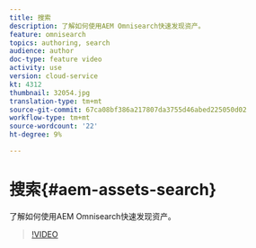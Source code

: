 ```yaml
---
title: 搜索
description: 了解如何使用AEM Omnisearch快速发现资产。
feature: omnisearch
topics: authoring, search
audience: author
doc-type: feature video
activity: use
version: cloud-service
kt: 4312
thumbnail: 32054.jpg
translation-type: tm+mt
source-git-commit: 67ca08bf386a217807da3755d46abed225050d02
workflow-type: tm+mt
source-wordcount: '22'
ht-degree: 9%

---
```



# 搜索{#aem-assets-search}

了解如何使用AEM Omnisearch快速发现资产。

>[!VIDEO](https://video.tv.adobe.com/v/32054/?quality=12&learn=on&hidetitle=true)